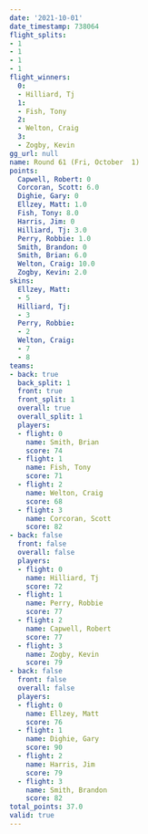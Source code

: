 ```yaml
---
date: '2021-10-01'
date_timestamp: 738064
flight_splits:
- 1
- 1
- 1
- 1
flight_winners:
  0:
  - Hilliard, Tj
  1:
  - Fish, Tony
  2:
  - Welton, Craig
  3:
  - Zogby, Kevin
gg_url: null
name: Round 61 (Fri, October  1)
points:
  Capwell, Robert: 0
  Corcoran, Scott: 6.0
  Dighie, Gary: 0
  Ellzey, Matt: 1.0
  Fish, Tony: 8.0
  Harris, Jim: 0
  Hilliard, Tj: 3.0
  Perry, Robbie: 1.0
  Smith, Brandon: 0
  Smith, Brian: 6.0
  Welton, Craig: 10.0
  Zogby, Kevin: 2.0
skins:
  Ellzey, Matt:
  - 5
  Hilliard, Tj:
  - 3
  Perry, Robbie:
  - 2
  Welton, Craig:
  - 7
  - 8
teams:
- back: true
  back_split: 1
  front: true
  front_split: 1
  overall: true
  overall_split: 1
  players:
  - flight: 0
    name: Smith, Brian
    score: 74
  - flight: 1
    name: Fish, Tony
    score: 71
  - flight: 2
    name: Welton, Craig
    score: 68
  - flight: 3
    name: Corcoran, Scott
    score: 82
- back: false
  front: false
  overall: false
  players:
  - flight: 0
    name: Hilliard, Tj
    score: 72
  - flight: 1
    name: Perry, Robbie
    score: 77
  - flight: 2
    name: Capwell, Robert
    score: 77
  - flight: 3
    name: Zogby, Kevin
    score: 79
- back: false
  front: false
  overall: false
  players:
  - flight: 0
    name: Ellzey, Matt
    score: 76
  - flight: 1
    name: Dighie, Gary
    score: 90
  - flight: 2
    name: Harris, Jim
    score: 79
  - flight: 3
    name: Smith, Brandon
    score: 82
total_points: 37.0
valid: true
---
```

